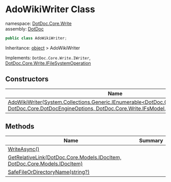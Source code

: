 ﻿# AdoWikiWriter Class

namespace: [DotDoc\.Core\.Write](../DotDoc.Core.Write.md)<br />
assembly: [DotDoc](../../DotDoc.md)



```csharp
public class AdoWikiWriter;
```

Inheritance: [object](https://docs.microsoft.com/dotnet/api/System.Object) > AdoWikiWriter

Implements: `DotDoc.Core.Write.IWriter`, [DotDoc\.Core\.Write\.IFileSystemOperation](../../DotDoc/DotDoc.Core.Write/IFileSystemOperation.md)

## Constructors

| Name | Summary |
|------|---------|
| [AdoWikiWriter\(System\.Collections\.Generic\.IEnumerable\<DotDoc\.Core\.Models\.IDocItem\>, DotDoc\.Core\.DotDocEngineOptions, DotDoc\.Core\.Write\.IFsModel, DotDoc\.Core\.ILogger\)](./AdoWikiWriter/$ctor.md) |  |

## Methods

| Name | Summary |
|------|---------|
| [WriteAsync\(\)](./AdoWikiWriter/WriteAsync.md) |  |
| [GetRelativeLink\(DotDoc\.Core\.Models\.IDocItem, DotDoc\.Core\.Models\.IDocItem\)](./AdoWikiWriter/GetRelativeLink.md) |  |
| [SafeFileOrDirectoryName\(string?\)](./AdoWikiWriter/SafeFileOrDirectoryName.md) |  |

